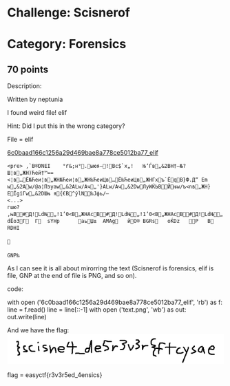<h1>Challenge: Scisnerof</h1>
<h1>Category: Forensics</h1>
<h2>70 points</h2>

Description:

Written by neptunia

I found weird file! elif

Hint:  Did I put this in the wrong category? 

File = elif

<a href="./../files/6c0baad166c1256a29d469bae8a778ce5012ba77_elif">6c0baad166c1256a29d469bae8a778ce5012ba77_elif</a>

```
<pre> ‚`B®DNEI    °ґ&;н°.ыюя–!Bc$`x„!	Њ‘Ѓв„&2BН†–№?Ш¦в„ЖH)Ћей†™==<¦в…Ё№Ћеи¦в„ЖH№Ћеи¦в„ЖH‰ЋеиЦв…Ё‰ЋеиЦв„ЖHГхъ`ЁqB}Ф.Д“ Еm w„&2Aw/@a¦Пзуаw„&2ALw/Aч„'}ALw/Aч„&2DwЛуWЌЬBЙњw/ъ<nв„ЖH}ЕЇgїГw„&2DШњ я{€B^ўlN‰Jфь/—
<...>
гшю?‚њB#Д!LdЊ„!1’0<B„ЖHАсB#Д!LdЊ„!1’0<B„ЖHАсB#Д!LdЊ„!1’0<B„ЖH°сBџчyй®’OsrT’·%uOОg«єJ©+sщ;ѕtчЧО>Ж<ђч"D‰$JЬHђа‘+•ИА<+‘"DЋWЕ5$љЇќн^xTADI&  dЁoЗГ  Г  sYHp	   aьЏ±  AMAg   йО® BGRs   оЌDz   P   B  RDHI
   


GNP‰ 
```

As I can see it is all about mirorring the text (Scisnerof is forensics, elif is file, GNP at the end of file is PNG, and so on).

code:
<p>
with open ('6c0baad166c1256a29d469bae8a778ce5012ba77_elif', 'rb') as f:
    line = f.read()
line = line[::-1]
with open ('text.png', 'wb') as out:
    out.write(line)
</p>

And we have the flag:
<img src="./../files/text.png">

flag = easyctf{r3v3r5ed_4ensics}
